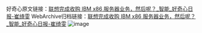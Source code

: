 好奇心原文链接：[联想完成收购 IBM x86 服务器业务，然后呢？_智能_好奇心日报-崔绮雯](https://www.qdaily.com/articles/2648.html)
WebArchive归档链接：[联想完成收购 IBM x86 服务器业务，然后呢？_智能_好奇心日报-崔绮雯](http://web.archive.org/web/20190623151307/https://www.qdaily.com/articles/2648.html)
![image](http://ww3.sinaimg.cn/large/007d5XDply1g3v6eszw6cj30u03r4hdt)